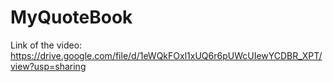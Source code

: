 # MyQuoteBook

Link of the video: https://drive.google.com/file/d/1eWQkFOxl1xUQ6r6pUWcUIewYCDBR_XPT/view?usp=sharing
